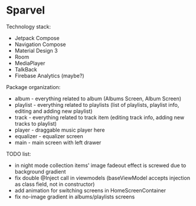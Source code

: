 # Sparvel

Technology stack:
* Jetpack Compose
* Navigation Compose
* Material Design 3
* Room
* MediaPlayer
* TalkBack
* Firebase Analytics (maybe?)

Package organization:
* album - everything related to album (Albums Screen, Album Screen)
* playlist - everything related to playlists (list of playlists, playlist info, editing and adding new playlist)
* track - everything related to track item (editing track info, adding new tracks to playlist)
* player - draggable music player here
* equalizer - equalizer screen
* main - main screen with left drawer

TODO list:
* in night mode collection items' image fadeout effect is screwed due to background gradient
* fix double @Inject call in viewmodels (baseViewModel accepts injection as class field, not in constructor)
* add animation for switching screens in HomeScreenContainer
* fix no-image gradient in albums/playlists screens